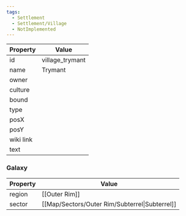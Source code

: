 ```yaml
---
tags:
  - Settlement
  - Settlement/Village
  - NotImplemented
---
```


| Property  | Value           |
| --------- | --------------- |
| id        | village_trymant |
| name      | Trymant         |
| owner     |                 |
| culture   |                 |
| bound     |                 |
| type      |                 |
| posX      |                 |
| posY      |                 |
| wiki link |                 |
| text      |                 |

### Galaxy
| Property | Value                                          |
| -------- | ---------------------------------------------- |
| region   | [[Outer Rim]]                                  |
| sector   | [[Map/Sectors/Outer Rim/Subterrel\|Subterrel]] |
